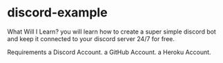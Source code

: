 # discord-example
What Will I Learn?
you will learn how to create a super simple discord bot and keep it connected to your discord server 24/7 for free.

Requirements
a Discord Account.
a GitHub Account.
a Heroku Account.
